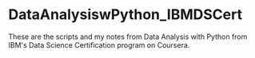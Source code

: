 # DataAnalysiswPython_IBMDSCert

These are the scripts and my notes from Data Analysis with Python from IBM's Data Science Certification program on Coursera.
